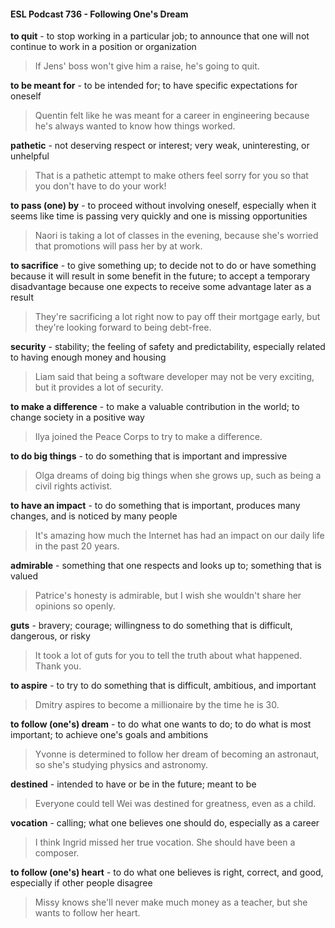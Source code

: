 #### ESL Podcast 736 - Following One's Dream

**to quit** - to stop working in a particular job; to announce that one will not
continue to work in a position or organization

> If Jens' boss won't give him a raise, he's going to quit.

**to be meant for** - to be intended for; to have specific expectations for oneself

> Quentin felt like he was meant for a career in engineering because he's always
wanted to know how things worked.

**pathetic** - not deserving respect or interest; very weak, uninteresting, or
unhelpful

> That is a pathetic attempt to make others feel sorry for you so that you don't
have to do your work!

**to pass (one) by** - to proceed without involving oneself, especially when it
seems like time is passing very quickly and one is missing opportunities

> Naori is taking a lot of classes in the evening, because she's worried that
promotions will pass her by at work.

**to sacrifice** - to give something up; to decide not to do or have something
because it will result in some benefit in the future; to accept a temporary
disadvantage because one expects to receive some advantage later as a result

> They're sacrificing a lot right now to pay off their mortgage early, but they're
looking forward to being debt-free.

**security** - stability; the feeling of safety and predictability, especially related to
having enough money and housing

> Liam said that being a software developer may not be very exciting, but it
provides a lot of security.

**to make a difference** - to make a valuable contribution in the world; to change
society in a positive way

> Ilya joined the Peace Corps to try to make a difference.

**to do big things** - to do something that is important and impressive

> Olga dreams of doing big things when she grows up, such as being a civil rights
activist.

**to have an impact** - to do something that is important, produces many changes,
and is noticed by many people

> It's amazing how much the Internet has had an impact on our daily life in the
past 20 years.

**admirable** - something that one respects and looks up to; something that is
valued

> Patrice's honesty is admirable, but I wish she wouldn't share her opinions so
openly.

**guts** - bravery; courage; willingness to do something that is difficult, dangerous,
or risky

> It took a lot of guts for you to tell the truth about what happened. Thank you.

**to aspire** - to try to do something that is difficult, ambitious, and important

> Dmitry aspires to become a millionaire by the time he is 30.

**to follow (one's) dream** - to do what one wants to do; to do what is most
important; to achieve one's goals and ambitions

> Yvonne is determined to follow her dream of becoming an astronaut, so she's
studying physics and astronomy.

**destined** - intended to have or be in the future; meant to be

> Everyone could tell Wei was destined for greatness, even as a child.

**vocation** - calling; what one believes one should do, especially as a career

> I think Ingrid missed her true vocation. She should have been a composer.

**to follow (one's) heart** - to do what one believes is right, correct, and good,
especially if other people disagree

> Missy knows she'll never make much money as a teacher, but she wants to
follow her heart.

